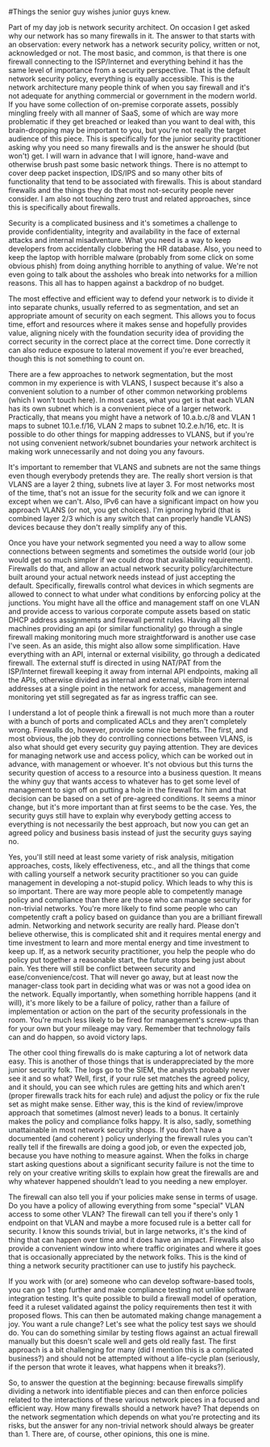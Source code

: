 #Things the senior guy wishes junior guys knew.

Part of my day job is network security architect.  On occasion I get asked why our network has so many firewalls in it.  The answer to that starts with an observation: every network has a network security policy, written or not, acknowledged or not.  The most basic, and common, is that there is one firewall connecting to the ISP/Internet and everything behind it has the same level of importance from a security perspective.  That is the default network security policy, everything is equally accessible.  This is the network architecture many people think of when you say firewall and it's not adequate for anything commercial or government in the modern world. If you have some collection of on-premise corporate assets, possibly mingling freely with all manner of SaaS, some of which are way more problematic if they get breached or leaked than you want to deal with, this brain-dropping may be important to you, but you're not really the target audience of this piece.  This is specifically for the junior security practitioner asking why you need so many firewalls and is the answer he should (but won't) get.  I will warn in advance that I will ignore, hand-wave and otherwise brush past some basic network things.  There is no attempt to cover deep packet inspection, IDS/IPS and so many other bits of functionality that tend to be associated with firewalls.  This is about standard firewalls and the things they do that most not-security people never consider.  I am also not touching zero trust and related approaches, since this is specifically about firewalls.

Security is a complicated business and it's sometimes a challenge to provide confidentiality, integrity and availability in the face of external attacks and internal misadventure.  What you need is a way to keep developers from accidentally clobbering the HR database.  Also, you need to keep the laptop with horrible malware (probably from some click on some obvious phish) from doing anything horrible to anything of value.  We're not even going to talk about the assholes who break into networks for a million reasons.  This all has to happen against a backdrop of no budget.  

The most effective and efficient way to defend your network is to divide it into separate chunks, usually referred to as segmentation, and set an appropriate amount of security on each segment.  This allows you to focus time, effort and resources where it makes sense and hopefully provides value, aligning nicely with the foundation security idea of providing the correct security in the correct place at the correct time.  Done correctly it can also reduce exposure to lateral movement if you're ever breached, though this is not something to count on.

There are a few approaches to network segmentation, but the most common in my experience is with VLANS, I suspect because it's also a convenient solution to a number of other common networking problems (which I won't touch here).  In most cases, what you get is that each VLAN has its own subnet which is a convenient piece of a larger network.  Practically, that means you might have a network of 10.a.b.c/8 and VLAN 1 maps to subnet 10.1.e.f/16, VLAN 2 maps to subnet 10.2.e.h/16, etc. It is possible to do other things for mapping addresses to VLANS, but if you're not using convenient network/subnet boundaries your network architect is making work unnecessarily and not doing you any favours.

It's important to remember that VLANS and subnets are not the same things even though everybody pretends they are.  The really short version is that VLANS are a layer 2 thing, subnets live at layer 3.  For most networks most of the time, that's not an issue for the security folk and we can ignore it except when we can't.  Also, IPv6 can have a significant impact on how you approach VLANS (or not, you get choices).  I'm ignoring hybrid (that is combined layer 2/3 which is any switch that can properly handle VLANS) devices because they don't really simplify any of this.

Once you have your network segmented you need a way to allow some connections between segments and sometimes the outside world (our job would get so much simpler if we could drop that availability requirement).  Firewalls do that, and allow an actual network security policy/architecture built around your actual network needs instead of just accepting the default.  Specifically, firewalls control what devices in which segments are allowed to connect to what under what conditions by enforcing policy at the junctions.  You might have all the office and management staff on one VLAN and provide access to various corporate compute assets based on static DHCP address assignments and firewall permit rules.  Having all the machines providing an api (or similar functionality) go through a single firewall making monitoring much more straightforward is another use case I've seen.  As an aside, this might also allow some simplification.  Have everything with an API, internal or external visibility, go through a dedicated firewall.  The external stuff is directed in using NAT/PAT from the ISP/Internet firewall keeping it away from internal API endpoints, making all the APIs, otherwise divided as internal and external, visible from internal addresses at a single point in the network for access, management and monitoring yet still segregated as far as ingress traffic can see.

I understand a lot of people think a firewall is not much more than a router with a bunch of ports and complicated ACLs and they aren't completely wrong.  Firewalls do, however, provide some nice benefits.  The first, and most obvious, the job they do controlling connections between VLANS, is also what should get every security guy paying attention.  They are devices for managing network use and access policy, which can be worked out in advance, with management or whoever.  It's not obvious but this turns the security question of access to a resource into a business question.  It means the whiny guy that wants access to whatever has to get some level of management to sign off on putting a hole in the firewall for him and that decision can be based on a set of pre-agreed conditions.  It seems a minor change, but it's more important than at first seems to be the case.  Yes, the security guys still have to explain why everybody getting access to everything is not necessarily the best approach, but now you can get an agreed policy and business basis instead of just the security guys saying no.  

Yes, you'll still need at least some variety of risk analysis, mitigation approaches, costs, likely effectiveness, etc., and all the things that come with calling yourself a network security practitioner so you can guide management in developing a not-stupid policy.  Which leads to why this is so important.  There are way more people able to competently manage policy and compliance than there are those who can manage security for non-trivial networks.  You're more likely to find some people who can competently craft a policy based on guidance than you are a brilliant firewall admin.  Networking and network security are really hard.  Please don't believe otherwise, this is complicated shit and it requires mental energy and time investment to learn and more mental energy and time investment to keep up.  If, as a network security practitioner, you help the people who do policy put together a reasonable start, the future stops being just about pain.  Yes there will still be conflict between security and ease/convenience/cost.  That will never go away, but at least now the manager-class took part in deciding what was or was not a good idea on the network.  Equally importantly, when something horrible happens (and it will), it's more likely to be a failure of policy, rather than a failure of implementation or action on the part of the security professionals in the room.  You're much less likely to be fired for management's screw-ups than for your own but your mileage may vary.  Remember that technology fails can and do happen, so avoid victory laps.  

The other cool thing firewalls do is make capturing a lot of network data easy.  This is another of those things that is underappreciated by the more junior security folk.  The logs go to the SIEM, the analysts probably never see it and so what?  Well, first, if your rule set matches the agreed policy, and it should, you can see which rules are getting hits and which aren't (proper firewalls track hits for each rule) and adjust the policy or fix the rule set as might make sense.  Either way, this is the kind of review/improve approach that sometimes (almost never) leads to a bonus.  It certainly makes the policy and compliance folks happy.  It is also, sadly, something unattainable in most network security shops.  If you don't have a documented  (and coherent ) policy underlying the firewall rules you can't really tell if the firewalls are doing a good job, or even the expected job, because you have nothing to measure against.  When the folks in charge start asking questions about a significant security failure is not the time to rely on your creative writing skills to explain how great the firewalls are and why whatever happened shouldn't lead to you needing a new employer.

The firewall can also tell you if your policies make sense in terms of usage.  Do you have a policy of allowing everything from some "special" VLAN access to some other VLAN?  The firewall can tell you if there's only 1 endpoint on that VLAN and maybe a more focused rule is a better call for security.  I know this sounds trivial, but in large networks, it's the kind of thing that can happen over time and it does have an impact.  Firewalls also provide a convenient window into where traffic originates and where it goes that is occasionally appreciated by the network folks.  This is the kind of thing a network security practitioner can use to justify his paycheck.

If you work with (or are) someone who can develop software-based tools, you can go 1 step further and make compliance testing not unlike software integration testing.  It's quite possible to build a firewall  model of operation, feed it a ruleset validated against the policy requirements then test it with proposed flows.  This can then be automated making change management a joy.  You want a rule change?  Let's see what the policy test says we should do.  You can do something similar by testing flows against an actual firewall manually but this doesn't scale well and gets old really fast.  The first approach is a bit challenging for many (did I mention this is a complicated business?) and should not be attempted without a life-cycle plan (seriously, if the person that wrote it leaves, what happens when it breaks?). 

So, to answer the question at the beginning:  because firewalls simplify dividing a network into identifiable pieces and can then enforce policies related to the interactions of these various network pieces in a focused and efficient way.  How many firewalls should a network have?  That depends on the network segmentation which depends on what you're protecting and its risks, but the answer for any non-trivial network should always be greater than 1.  There are, of course, other opinions, this one is mine.
